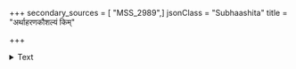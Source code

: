 +++
secondary_sources = [ "MSS_2989",]
jsonClass = "Subhaashita"
title = "अर्थाहरणकौशल्यं किम्"

+++

<details><summary>Text</summary>

अर्थाहरणकौशल्यं किं स्तुमः शास्त्रवादिनाम्।  
अव्ययेभ्योऽपि ये चार्थान् निष्कर्षन्ति सहस्रशः॥
</details>

